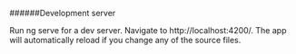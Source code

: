 ######Development server

Run ng serve for a dev server. Navigate to http://localhost:4200/. The app will automatically reload if you change any of the source files.
